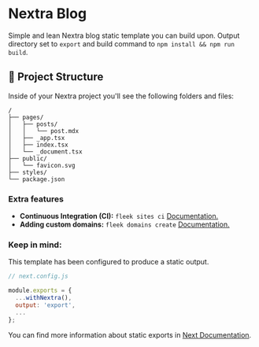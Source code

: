 # Nextra Blog

Simple and lean Nextra blog static template you can build upon.
Output directory set to `export` and build command to `npm install && npm run build`.

## 🚀 Project Structure

Inside of your Nextra project you'll see the following folders and files:

```
/
├── pages/
│   ├── posts/
│   │   └── post.mdx
│   ├── _app.tsx
│   ├── index.tsx
│   └── _document.tsx
├── public/
│   └── favicon.svg
├── styles/
└── package.json
```

### Extra features
- **Continuous Integration (CI):** `fleek sites ci` [Documentation.](https://docs.fleek.xyz/services/sites/#continuous-integration-ci)
- **Adding custom domains:** `fleek domains create` [Documentation.](https://docs.fleek.xyz/services/domains/)


### Keep in mind:

This template has been configured to produce a static output.

```js
// next.config.js

module.exports = {
  ...withNextra(),
  output: 'export',
  ...
};
```

You can find more information about static exports in [Next Documentation](https://nextjs.org/docs/pages/building-your-application/deploying/static-exports).

